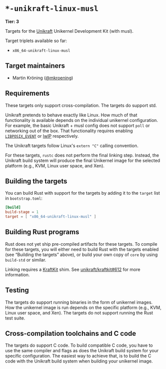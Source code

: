 # `*-unikraft-linux-musl`

**Tier: 3**

Targets for the [Unikraft] Unikernel Development Kit (with musl).

[Unikraft]: https://unikraft.org/

Target triplets available so far:

- `x86_64-unikraft-linux-musl`

## Target maintainers

- Martin Kröning ([@mkroening](https://github.com/mkroening))

## Requirements

These targets only support cross-compilation.
The targets do support std.

Unikraft pretends to behave exactly like Linux.
How much of that functionality is available depends on the individual unikernel configuration.
For example, the basic Unikraft + musl config does not support `poll` or networking out of the box.
That functionality requires enabling [`LIBPOSIX_EVENT`] or [lwIP] respectively.

[`LIBPOSIX_EVENT`]: https://github.com/unikraft/unikraft/blob/RELEASE-0.13.1/lib/posix-event/Config.uk
[lwIP]: https://github.com/unikraft/lib-lwip

The Unikraft targets follow Linux's `extern "C"` calling convention.

For these targets, `rustc` does not perform the final linking step.
Instead, the Unikraft build system will produce the final Unikernel image for the selected platform (e.g., KVM, Linux user space, and Xen).

## Building the targets

You can build Rust with support for the targets by adding it to the `target` list in `bootstrap.toml`:

```toml
[build]
build-stage = 1
target = [ "x86_64-unikraft-linux-musl" ]
```

## Building Rust programs

Rust does not yet ship pre-compiled artifacts for these targets.
To compile for these targets, you will either need to build Rust with the targets enabled
(see “Building the targets” above), or build your own copy of `core` by using `build-std` or similar.

Linking requires a [KraftKit] shim.
See [unikraft/kraftkit#612] for more information.

[KraftKit]: https://github.com/unikraft/kraftkit
[unikraft/kraftkit#612]: https://github.com/unikraft/kraftkit/issues/612

## Testing

The targets do support running binaries in the form of unikernel images.
How the unikernel image is run depends on the specific platform (e.g., KVM, Linux user space, and Xen).
The targets do not support running the Rust test suite.

## Cross-compilation toolchains and C code

The targets do support C code.
To build compatible C code, you have to use the same compiler and flags as does the Unikraft build system for your specific configuration.
The easiest way to achieve that, is to build the C code with the Unikraft build system when building your unikernel image.
